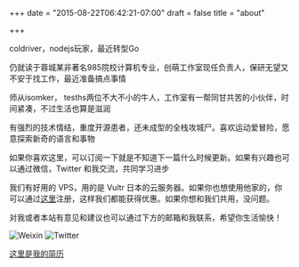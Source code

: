 +++
date = "2015-08-22T06:42:21-07:00"
draft = false
title = "about"

+++

coldriver，nodejs玩家，最近转型Go

仍就读于蓉城某非著名985院校计算机专业，创萌工作室现任负责人，保研无望又不安于找工作，最近准备搞点事情

师从isomker， tesths两位不大不小的牛人，工作室有一帮同甘共苦的小伙伴，时间紧凑，不过生活也算是滋润

有强烈的技术情结，重度开源患者，还未成型的全栈攻城尸。喜欢运动爱冒险，愿意探索新奇的语言和事物

如果你喜欢这里，可以订阅一下就是不知道下一篇什么时候更新。如果有兴趣也可以通过微信，Twitter 和我交流，共同学习进步

我们有好用的 VPS，用的是 Vultr 日本的云服务器。如果你也想使用他家的，你可以通过[这里](http://www.vultr.com/?ref=6997498)注册，这样我们都能获得优惠。如果你想和我们共用，没问题。

对我或者本站有意见和建议也可以通过下方的邮箱和我联系，希望你生活愉快！

![Weixin](https://c1.staticflickr.com/3/2835/32743727144_f7e9f7d90b_q.jpg)
![Twitter](https://c1.staticflickr.com/3/2933/33457499501_079368e12f_q.jpg)

[这里是我的简历](resume/)


